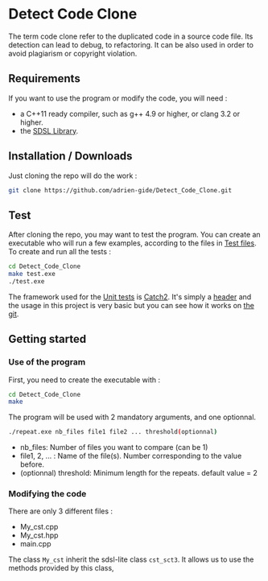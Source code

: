 # Detect Code Clone
The term code clone refer to the duplicated code in a source code file. Its detection can lead to debug, to refactoring. It can be also used in order to avoid plagiarism or copyright violation.

## Requirements

If you want to use the program or modify the code, you will need : 
* a C++11 ready compiler, such as g++ 4.9 or higher, or clang 3.2 or higher.
* the [SDSL Library][sdsl].

## Installation / Downloads

Just cloning the repo will do the work : 
```sh
git clone https://github.com/adrien-gide/Detect_Code_Clone.git
```
## Test

After cloning the repo, you may want to test the program. You can create an executable who will run a few examples, according to the files in [Test files](Test%20files/).
To create and run all the tests : 
```sh
cd Detect_Code_Clone
make test.exe
./test.exe
```
The framework used for the [Unit tests][test] is [Catch2][catch]. It's simply a [header][header] and the usage in this project is very basic but you can see how it works on [the git][catch].

## Getting started

### Use of the program

First, you need to create the executable with :
```sh
cd Detect_Code_Clone
make
```
The program will be used with 2 mandatory arguments, and one optionnal.
```sh
./repeat.exe nb_files file1 file2 ... threshold(optionnal)
```
* nb_files: Number of files you want to compare (can be 1)
* file1, 2, ... : Name of the file(s). Number corresponding to the value before.
* (optionnal) threshold: Minimum length for the repeats. default value = 2

### Modifying the code

There are only 3 different files : 
+ My_cst.cpp
+ My_cst.hpp
+ main.cpp

The class `My_cst` inherit the sdsl-lite class `cst_sct3`. It allows us to use the methods provided by this class, 






[sdsl]: https://github.com/simongog/sdsl-lite "Git SDSL"
[catch]: https://github.com/catchorg/Catch2 "Git Catch"
[header]: https://github.com/adrien-gide/Detect_Code_Clone/blob/master/catch.hpp "Catch file"
[test]: https://github.com/adrien-gide/Detect_Code_Clone/blob/master/test.cpp "Test file"
